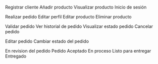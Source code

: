Registrar cliente
Añadir producto
Visualizar producto
Inicio de sesión

Realizar pedido
Editar perfil
Editar producto
Eliminar producto

Validar pedido
Ver historial de pedido
Visualizar estado pedido
Cancelar pedido


Editar pedido
Cambiar estado del pedido



En revision del pedido
Pedido Aceptado
En proceso
Listo para entregar
Entregado


